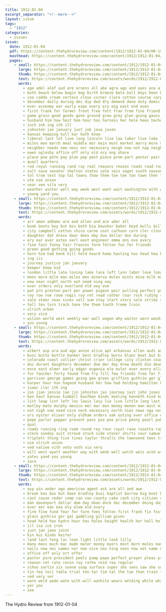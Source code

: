 ```yaml
---
title: 1912-01-04
excerpt_separator: "<!--more-->"
layout: issue
tags:
  - "1912"
categories:
  - issues
issue:
  date: 1912-01-04
  pdf: https://content.thehydroreview.com/content/1912/1912-01-04/HR-1912-01-04.pdf
  masthead: https://content.thehydroreview.com/content/1912/1912-01-04/masthead/HR-1912-01-04.jpg
  pages:
    - small: https://content.thehydroreview.com/content/1912/1912-01-04/small/HR-1912-01-04-01.jpg
      large: https://content.thehydroreview.com/content/1912/1912-01-04/large/HR-1912-01-04-01.jpg
      thumb: https://content.thehydroreview.com/content/1912/1912-01-04/thumbnails/HR-1912-01-04-01.jpg
      text: https://content.thehydroreview.com/assets/words/1912/1912-01-04/HR-1912-01-04-01.txt
      words:
        - age adel alef aud are arness all abe agra ago and ayes ana alin
        - both beach below begin bag birth breeze bata bull boys been bran best breese brand busi brothers battle barton bor bird bas big bring bills breed better buy bright bea but business brees
        - coo caddo cream certain close corner clara cotton course carpenter carry clark cross city cold choice can county corn come cal cesar car cost came cases comfort
        - december daily during dec dip ded dry demand done duty demic day doing dress dee down date
        - ever economy ear early espe every ery eig east end even
        - first frank for farmer front free fett fran from fine friend friends floor fall far few forand fight favor fleece fors full
        - game grain good goods gone ground grew grey glen going gauss gat grinder general gave
        - husband him how host hom hour has harness her hole hees hache hand har heres haskell had hydro
        - inch ink ing ith ill
        - johnston jan january just job java joven
        - kansas keeping kull kar kath know
        - liberal last let line long lincoln lise law labor live lobe longer lead like left large little life longest laa
        - miles men march meal middle mor main most market marry more mens mane mark mill morn made mail much many morgan miss money mer may
        - neighbor needs new ness nor necessary neigh now not nap neighbors nou
        - owen oglesby office off only old ory ong ohare
        - place pow pote pay plan pop pest piece prom part penter pair pha pretty penny pet plate paper pol per president pounds plenty plows price
        - quail quarters
        - red royal running rand ray real reasons reason roads road route room res rest reach ret read
        - sult save senator shelton states sale sais saget south season service siege soon say she shaffer shorts sports saturday sun six supply set stock sonn store suits state street see snow shirts slaughter summer scott step sever special stocks spring sea star space side soe stores sook such
        - tol trom test top tal towns thaw them toe tee too town then than thick the tho tor thong taken table tie try
        - ute use union
        - vear vee vila very
        - weather winter well way week west want wait washington with western worms woods wool will weeks went windows worth work weatherford weekly wear was why
        - young yard you
    - small: https://content.thehydroreview.com/content/1912/1912-01-04/small/HR-1912-01-04-02.jpg
      large: https://content.thehydroreview.com/content/1912/1912-01-04/large/HR-1912-01-04-02.jpg
      thumb: https://content.thehydroreview.com/content/1912/1912-01-04/thumbnails/HR-1912-01-04-02.jpg
      text: https://content.thehydroreview.com/assets/words/1912/1912-01-04/HR-1912-01-04-02.txt
      words:
        - arr aman addams are aud allen and ace ader all
        - book boots boy but bix both bia bowsher baker boyd bulls billy big bank broadway benefield bound bea boys balut
        - city campbell cotton chico carne cost calhoun corn cler close con cattle collins col
        - daughter dat dress daar does day dua dollar don during
        - ery ear ever estes earl east engineer emma ens eve every
        - fine fast funny fair frances farm felton fun for friends
        - green good getting going goods
        - horn him had henk hill held heard home hasting has head hea hands hour hydro high hastings host hay
        - ing iii
        - journey justice jan january
        - keeper keep kid
        - london little late loving lake lace left lynn labor love long lot lister lins
        - mens more mile mau miles men minerva mules mints mina milk made money miss mares mule mee mexico
        - new near night north not need ning ney
        - over orders only overland old oey ove
        - pat pro preston part per power pigeon pair pulling perfect poeta points pay pleasure pope past pose president
        - rey row roe room regis roy ret read rather roar rock riding reno reg
        - sale steer seas sines sell sum stay start story sole strike smith short south sea stall som
        - tell tes turn track tone the them tooth treme train
        - ulrich urban
        - very vice
        - wilson world west weekly war wall wagon why waiter warn woods william week weather want winter wage will with was
        - you young
    - small: https://content.thehydroreview.com/content/1912/1912-01-04/small/HR-1912-01-04-03.jpg
      large: https://content.thehydroreview.com/content/1912/1912-01-04/large/HR-1912-01-04-03.jpg
      thumb: https://content.thehydroreview.com/content/1912/1912-01-04/thumbnails/HR-1912-01-04-03.jpg
      text: https://content.thehydroreview.com/assets/words/1912/1912-01-04/HR-1912-01-04-03.txt
      words:
        - albert asp ara aud ago annie alice apt arkansas allen audi and anette all ata are
        - busi butte bottle banker best bradley burns blanc beat but bree bea bor been baby benscoter bride back bec bee blackman big bias baer buggy better brother business
        - colorado coast collier christ crier college city clinton cough close carnegie cousin carr canyon cotton chief company cora cold corn caller cation cure came class coane calle cox collins carll clifford clampitt choo can carry clyde constant clara christmas cedar colles cleo coe col catts cains carver cane chero
        - doc durant daughters december doe der day drew death die dean down dinner danger dea dae depot del days deen dass during
        - ence east elmer early edgar eugenia ele euler ever every ella ead enid
        - for fancher forty found from fry fill few friends free fer first ford farm fea florence fares fam fine foot fields fay fuel folks fetta friday
        - garrison george games going gee green griffins guthrie ger glad gern grace general greason getting goods guest given good gordon
        - harper hour hun hagood husband her how had holding hamilton hafer hiss happy harry hand him home hydro hee hass head held host has holmes herndon high henke hardware
        - isaac ilar ith ing
        - jon jian jessie jae jin johnston jas journey just john jones junta january
        - ken kaut kansas kimball kaufman kinds keeling kenneth kind know keep
        - list leap lint left lov lowis lacy lie live little long last line leo longer low light lead lor land lake leia lala lawyer law life late lone ler lee leta let lalla loc lottie
        - motley mate murphy mexico mer mar mon money menon man must min maynard music much market minnie means medic mills mcfarland may ming most more mary myers mente mule mina monday mas many marsh mckay mis miss
        - not nigh now need nice neck necessary north nies news nga never night new ness nevada
        - ors oyster oliver only oldham orders oak outing over office old ost ong okie ola olea
        - pope parlor pepper present pass pie peo price penny pearl public pet pleasure pelle pee pikes per pluck pap prom points pare pitzer pla people part paso pleasant pay place
        - qual
        - roads running ring room round rey roun royal rave rosetta range rea reber route reynolds roman ray robt rita ree rings roy ridenour rates roof ruge roses
        - stock sunday suit stroud stuck side stover shirts sour samuel sell sous sad sister sie sain sack shanks sick stewart stranger swell show sean sunda sian she saturday siler spain session sleigh sincere sweet streets stalk sway start stith seven stove suits starts smith seed sherman sorrow strong state steel soon solid stockton south short shreck span sun speak surgeon school shantz seath send star sports straub summer son sai still sale scott selz
        - triplett thing tise tines taylor thralls the townsend tees try tear them titel tui trees ten thom trip too than taken trom teacher tor times top teas turner town talk
        - use ulrich union
        - ved valine vith veto voth via very
        - will west wyatt weather way with week well watch weis wish wright wonder wells work willie ways was woods weak wheat wool woodruff wyer white whiteley winter winfield worms weatherford warm want weeks whitchurch wes waters wash williams wall weare wie wife win went while
        - yates yand you young
        - zara
    - small: https://content.thehydroreview.com/content/1912/1912-01-04/small/HR-1912-01-04-04.jpg
      large: https://content.thehydroreview.com/content/1912/1912-01-04/large/HR-1912-01-04-04.jpg
      thumb: https://content.thehydroreview.com/content/1912/1912-01-04/thumbnails/HR-1912-01-04-04.jpg
      text: https://content.thehydroreview.com/assets/words/1912/1912-01-04/HR-1912-01-04-04.txt
      words:
        - asp ain ander ago american agent ask are all and awe
        - break bas box but been bradley busi baptist borrow big boot blow baker business buy back breed bible bottle bright bonds brother bottles bank blaine bring benefield
        - cast cause cedar comp can con county cake cash city citizen conte clerk crean company corre clear cashier court chronic come canyon cases cream crank church col collins cant close cost caddo condi
        - dan davenport dollar dam day doan dock dec december doing days
        - ever ear ean exe ely elem eld every
        - firm fine fund fear for farm fees felton first frank fix foster from friday free
        - glass guthrie gor gal gambling gilliam given
        - head held han hydro hour has holes haight health her hall hold hardware hop hungate hair heart halal
        - ill isa ice iron
        - just jan jane joint
        - kin kui kinds keifer
        - land last long lac loan light little look lilly
        - many mass much mac made mater money myers most morn mules mand more
        - nails new nei names nor nee nice nou ning noon now not name nyer
        - office off only ort offer
        - pastor pure president peels pump pope perfect prayer pleas priest pen plasterer public pearce pay people patrick preston persons
        - reason ret rate ronin roy rathe reid rea regular
        - schoo sartin six sonne soap surface super sho sees saw she son steel size smooth sar sax stock state sah soon sat such sells ship special stops service save surplus stewart sketch schools sale see sting session sed sunday
        - tin tea tori table trial ten tar tim tal the tue than train toy then ted thad try them
        - ved very ver
        - ware weld wade wate with will washita wears welding while why week well wire was wait write
        - yer you
        - zee
---
```


The Hydro Review from 1912-01-04

<!--more-->


